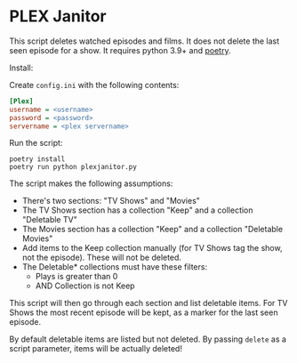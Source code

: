 # PLEX Janitor

This script deletes watched episodes and films. It does not delete the last seen episode for a show. 
It requires python 3.9+ and [poetry](https://python-poetry.org/).

Install:

Create `config.ini` with the following contents:

```ini
[Plex]
username = <username>
password = <password>
servername = <plex servername>
```

Run the script:

```shell
poetry install
poetry run python plexjanitor.py
```

The script makes the following assumptions:

- There's two sections: "TV Shows" and "Movies"
- The TV Shows section has a collection "Keep" and a collection "Deletable TV"
- The Movies section has a collection "Keep" and a collection "Deletable Movies"
- Add items to the Keep collection manually (for TV Shows tag the show, not the episode). These will not be deleted.
- The Deletable* collections must have these filters:
  - Plays is greater than 0
  - AND Collection is not Keep

This script will then go through each section and list deletable items. For TV Shows the most recent episode will be kept, as a marker for the last seen episode.

By default deletable items are listed but not deleted. By passing `delete` as a script parameter, items will be actually deleted!
